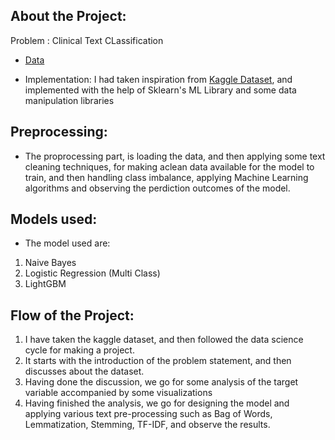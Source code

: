 ## About the Project:

Problem : Clinical Text CLassification
- [Data](https://www.kaggle.com/tboyle10/medicaltranscriptions)

- Implementation: I had taken inspiration from [Kaggle Dataset](https://www.kaggle.com/tboyle10/medicaltranscriptions), and implemented with the help of Sklearn's ML Library and some data manipulation libraries


## Preprocessing:

- The proprocessing part, is loading the data, and then applying some text cleaning techniques, for making aclean data available for the model to train, and then handling class imbalance, applying Machine Learning algorithms and observing the perdiction outcomes of the model.

## Models used:

- The model used are:
1. Naive Bayes
2. Logistic Regression (Multi Class)
3. LightGBM

## Flow of the Project: 

1. I have taken the kaggle dataset, and then followed the data science cycle for making a project.
2. It starts with the introduction of the problem statement, and then discusses about the dataset.
3. Having done the discussion, we go for some analysis of the target variable accompanied by some visualizations
4. Having finished the analysis, we go for designing the model and applying various text pre-processing such as Bag of Words, Lemmatization, Stemming, TF-IDF, and observe the results.


